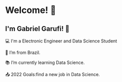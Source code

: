 # Welcome! 👋
 

## I'm Gabriel Garufi! 👋

:computer: I'm a Electronic Engineer and Data Science Student

:house_with_garden: I’m from Brazil.

:books: I’m currently learning Data Science.

:outbox_tray: 2022 Goals:find a new job in Data Science.
